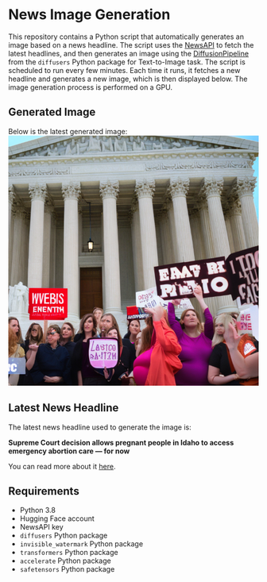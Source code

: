 # News Image Generation
This repository contains a Python script that automatically generates an image based on a news headline. The script uses the [NewsAPI](https://newsapi.org/) to fetch the latest headlines, and then generates an image using the [DiffusionPipeline](https://github.com/huggingface/diffusers) from the `diffusers` Python package for Text-to-Image task.
The script is scheduled to run every few minutes. Each time it runs, it fetches a new headline and generates a new image, which is then displayed below. The image generation process is performed on a GPU.

## Generated Image
Below is the latest generated image:
![Generated Image](image.png)

## Latest News Headline
The latest news headline used to generate the image is:

**Supreme Court decision allows pregnant people in Idaho to access emergency abortion care — for now**

You can read more about it [here](https://news.google.com/rss/articles/CBMiTWh0dHBzOi8vd3d3LmNubi5jb20vMjAyNC8wNi8yNi9oZWFsdGgvZW10YWxhLWVtZXJnZW5jeS1jYXJlLXNjb3R1cy9pbmRleC5odG1s0gFGaHR0cHM6Ly9hbXAuY25uLmNvbS9jbm4vMjAyNC8wNi8yNi9oZWFsdGgvZW10YWxhLWVtZXJnZW5jeS1jYXJlLXNjb3R1cw?oc=5).

## Requirements
- Python 3.8
- Hugging Face account
- NewsAPI key
- `diffusers` Python package
- `invisible_watermark` Python package
- `transformers` Python package
- `accelerate` Python package
- `safetensors` Python package
